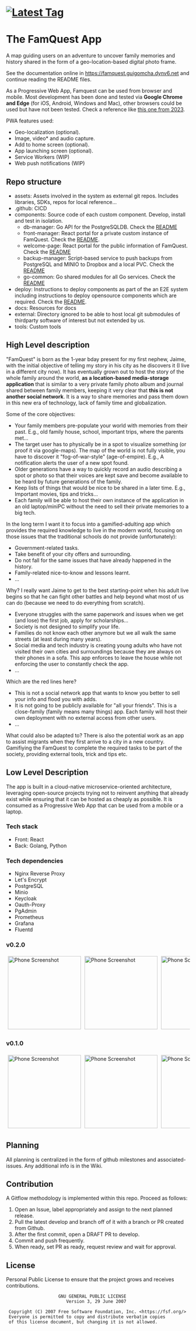 <h1>
  <a href="https://github.com/guigomcha/famquest/releases"><img src="https://img.shields.io/github/v/tag/guigomcha/famquest" alt="Latest Tag"></a>
</h1>

# The FamQuest App

A map guiding users on an adventure to uncover family memories and history shared in the form of a geo-location-based digital photo frame.

See the documentation online in <https://famquest.guigomcha.dynv6.net> and continue reading the README files.

As a Progressive Web App, Famquest can be used from browser and mobile. Most development has been done and tested via **Google Chrome and Edge** (for iOS, Android, Windows and Mac), other browsers could be used but have not been tested. Check a reference like [this one from 2023](https://firt.dev/notes/pwa/).

PWA features used:
- Geo-localization (optional).
- Image, video* and audio capture.
- Add to home screen (optional).
- App launching screen (optional).
- Service Workers (WIP)
- Web push notifications (WIP)

## Repo structure

- assets: Assets involved in the system as external git repos. Includes libraries, SDKs, repos for local reference...
- .github: CICD
- components: Source code of each custom component. Develop, install and test in isolation.
  - db-manager: Go API for the PostgreSQLDB. Check the [README](./components/db-manager/README.md)
  - front-manager: React portal for a private custom instance of FamQuest. Check the [README](./components/front-manager/README.md).
  - welcome-page: React portal for the public information of FamQuest. Check the [README](./components/welcome-page/README.md)
  - backup-manager: Script-based service to push backups from PostgreSQL and MINIO to Dropbox and a local PVC. Check the [README](./components/backup-manager/README.md)
  - go-common: Go shared modules for all Go services. Check the [README](./components/go-common/README.md)
- deploy: Instructions to deploy components as part of the an E2E system including instructions to deploy opensource components which are required. Check the [README](./deploy/README.md).
- docs: Resources for docs
- external: Directory ignored to be able to host local git submodules of thirdparty software of interest but not extended by us.
- tools: Custom tools

## High Level description

"FamQuest" is born as the 1-year bday present for my first nephew, Jaime, with the initial objective of telling my story in his city as he discovers it (I live in a different city now).
It has eventually grown out to host the story of the whole family around the world, **as a location-based media-storage application** that is similar to a very private family photo album
and journal shared between family members, keeping it very clear that **this is not another social network**.
It is a way to share memories and pass them down in this new era of technology, lack of family time and globalization.

Some of the core objectives:  

- Your family members pre-populate your world with memories from their past. E.g., old family house, school, important trips, where the parents met...
- The target user has to physically be in a spot to visualize something (or proof it via google-maps). The map of the world is not fully visible, you have to discover it "fog-of-war-style" (age-of-empire). E.g., A notification alerts the user of a new spot found.
- Older generations have a way to quickly record an audio describing a spot or photo so that their voices are kept save and become available to be heard by future generations of the family.
- Keep lists of things that would be nice to be shared in a later time. E.g., Important movies, tips and tricks...
- Each family will be able to host their own instance of the application in an old laptop/miniPC without the need to sell their private memories to a big tech.

In the long term I want it to focus into a gamified-adulting app which provides the required knowledge to live in the modern world, focusing on those issues that the traditional schools do not provide (unfortunately):

- Government-related tasks.
- Take benefit of your city offers and surrounding.
- Do not fall for the same issues that have already happened in the history.
- Family-related nice-to-know and lessons learnt.
- ...

Why? I really want Jaime to get to the best starting-point when his adult live begins so that he can fight other battles and help beyond what most of us can do (because we need to do everything from scratch).

- Everyone struggles with the same paperwork and issues when we get (and lose) the first job, apply for scholarships...
- Society is not designed to simplify your life.
- Families do not know each other anymore but we all walk the same streets (at least during many years).
- Social media and tech industry is creating young adults who have not visited their own cities and surroundings because they are always on their phones in a sofa. This app enforces to leave the house while not enforcing the user to constantly check the app.
- ...

Which are the red lines here?

- This is not a social network app that wants to know you better to sell your info and flood you with adds.
- It is not going to be publicly available for "all your friends". This is a close-family (family means many things) app. Each family will host their own deployment with no external access from other users.
- ...

What could also be adapted to?
There is also the potential work as an app to assist migrants when they first arrive to a city in a new country. Gamifiying the FamQuest to complete the required tasks to be part of the
society, providing external tools, trick and tips etc.

## Low Level Description

The app is built in a cloud-native microservice-oriented architecture, leveraging open-source projects trying not to reinvent anything that already exist while ensuring that it can be hosted as cheaply as possible.
It is consumed as a Progressive Web App that can be used from a mobile or a laptop.

### Tech stack

- Front: React
- Back: Golang, Python

### Tech dependencies

- Nginx Reverse Proxy
- Let's Encrypt
- PostgreSQL
- Minio
- Keycloak
- Oauth-Proxy
- PgAdmin
- Prometheus
- Grafana
- Fluentd

### v0.2.0

<p align="center">
  <div style="display: flex; overflow-x: scroll; width: 100%;">
    <img src="./docs/v0.2.0/home-en.jpg" alt="Phone Screenshot" width="200" style="margin: 5px; flex-shrink: 0;"/>
    <img src="./docs/v0.2.0/home-esp.jpg" alt="Phone Screenshot" width="200" style="margin: 5px; flex-shrink: 0;"/>
    <img src="./docs/v0.2.0/quick-actions.jpg" alt="Phone Screenshot" width="200" style="margin: 5px; flex-shrink: 0;"/>
    <img src="./docs/v0.2.0/spot.jpg" alt="Phone Screenshot" width="200" style="margin: 5px; flex-shrink: 0;"/>
    <img src="./docs/v0.2.0/discovered.jpg" alt="Phone Screenshot" width="200" style="margin: 5px; flex-shrink: 0;"/>
    <img src="./docs/v0.2.0/user.jpg" alt="Phone Screenshot" width="200" style="margin: 5px; flex-shrink: 0;"/>
    <img src="./docs/v0.2.0/note.jpg" alt="Phone Screenshot" width="200" style="margin: 5px; flex-shrink: 0;"/>
  </div>
</p>

### v0.1.0

<p align="center">
  <div style="display: flex; overflow-x: scroll; width: 100%;">
    <img src="./docs/v0.1.0/home.jpg" alt="Phone Screenshot" width="200" style="margin: 5px; flex-shrink: 0;"/>
    <img src="./docs/v0.1.0/map-edit.jpg" alt="Phone Screenshot" width="200" style="margin: 5px; flex-shrink: 0;"/>
    <img src="./docs/v0.1.0/map-mask.jpg" alt="Phone Screenshot" width="200" style="margin: 5px; flex-shrink: 0;"/>
    <img src="./docs/v0.1.0/spot.jpg" alt="Phone Screenshot" width="200" style="margin: 5px; flex-shrink: 0;"/>
    <img src="./docs/v0.1.0/spot-photo.jpg" alt="Phone Screenshot" width="200" style="margin: 5px; flex-shrink: 0;"/>
  </div>
</p>

## Planning

All planning is centralized in the form of github milestones and associated-issues.
Any additional info is in the Wiki.

## Contribution

A Gitflow methodology is implemented within this repo. Proceed as follows:

1. Open an Issue, label appropriately and assign to the next planned release.
2. Pull the latest develop and branch off of it with a branch or PR created from Github.
3. After the first commit, open a DRAFT PR to develop.
4. Commit and push frequently.
5. When ready, set PR as ready, request review and wait for approval.

## License

Personal Public License to ensure that the project grows and receives contributions.

```text
                    GNU GENERAL PUBLIC LICENSE
                       Version 3, 29 June 2007

 Copyright (C) 2007 Free Software Foundation, Inc. <https://fsf.org/>
 Everyone is permitted to copy and distribute verbatim copies
 of this license document, but changing it is not allowed.

```
